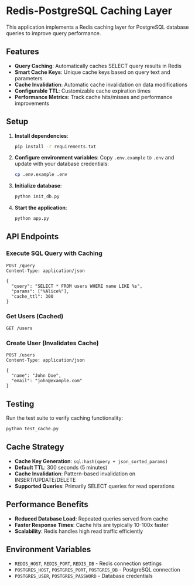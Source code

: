 # Redis-PostgreSQL Caching Layer

This application implements a Redis caching layer for PostgreSQL database queries to improve query performance.

## Features

- **Query Caching**: Automatically caches SELECT query results in Redis
- **Smart Cache Keys**: Unique cache keys based on query text and parameters
- **Cache Invalidation**: Automatic cache invalidation on data modifications
- **Configurable TTL**: Customizable cache expiration times
- **Performance Metrics**: Track cache hits/misses and performance improvements

## Setup

1. **Install dependencies**:
   ```bash
   pip install -r requirements.txt
   ```

2. **Configure environment variables**:
   Copy `.env.example` to `.env` and update with your database credentials:
   ```bash
   cp .env.example .env
   ```

3. **Initialize database**:
   ```bash
   python init_db.py
   ```

4. **Start the application**:
   ```bash
   python app.py
   ```

## API Endpoints

### Execute SQL Query with Caching
```http
POST /query
Content-Type: application/json

{
  "query": "SELECT * FROM users WHERE name LIKE %s",
  "params": ["%Alice%"],
  "cache_ttl": 300
}
```

### Get Users (Cached)
```http
GET /users
```

### Create User (Invalidates Cache)
```http
POST /users
Content-Type: application/json

{
  "name": "John Doe",
  "email": "john@example.com"
}
```

## Testing

Run the test suite to verify caching functionality:
```bash
python test_cache.py
```

## Cache Strategy

- **Cache Key Generation**: `sql:hash(query + json_sorted_params)`
- **Default TTL**: 300 seconds (5 minutes)
- **Cache Invalidation**: Pattern-based invalidation on INSERT/UPDATE/DELETE
- **Supported Queries**: Primarily SELECT queries for read operations

## Performance Benefits

- **Reduced Database Load**: Repeated queries served from cache
- **Faster Response Times**: Cache hits are typically 10-100x faster
- **Scalability**: Redis handles high read traffic efficiently

## Environment Variables

- `REDIS_HOST`, `REDIS_PORT`, `REDIS_DB` - Redis connection settings
- `POSTGRES_HOST`, `POSTGRES_PORT`, `POSTGRES_DB` - PostgreSQL connection
- `POSTGRES_USER`, `POSTGRES_PASSWORD` - Database credentials